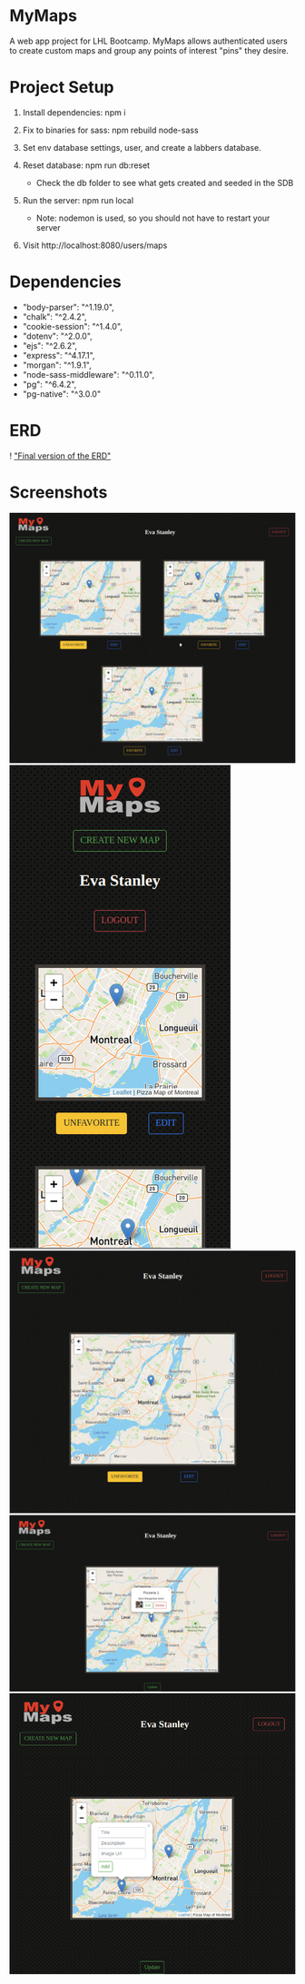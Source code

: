 
# MyMaps

A web app project for LHL Bootcamp. MyMaps allows authenticated users to create custom maps and group any points of interest "pins" they desire.

# Project Setup

1. Install dependencies: npm i

2. Fix to binaries for sass: npm rebuild node-sass 

3. Set env database settings, user, and create  a labbers database. 

4. Reset database: npm run db:reset
    - Check the db folder to see what gets created and seeded in the SDB

4. Run the server: npm run local
    - Note: nodemon is used, so you should not have to restart your server

5. Visit http://localhost:8080/users/maps

# Dependencies

* "body-parser": "^1.19.0",
* "chalk": "^2.4.2",
* "cookie-session": "^1.4.0",
* "dotenv": "^2.0.0",
* "ejs": "^2.6.2",
* "express": "^4.17.1",
* "morgan": "^1.9.1",
* "node-sass-middleware": "^0.11.0",
* "pg": "^6.4.2",
* "pg-native": "^3.0.0"

# ERD
! ["Final version of the ERD"](docs/ERD/ERD_final.png)

# Screenshots

!["Desktop user profil where all the maps are listed and ordered by favorites"](docs/screenshots/desktop_maps.png)
!["Mobile user profil where all the maps are listed and ordered by favorites"](docs/screenshots/mobile_maps.png)
!["View to inspect a map"](docs/screenshots/desktop_view.png)
!["View to edit/delete pins information"](docs/screenshots/desktop_inspect.png)
!["View when editing a pin information"](docs/screenshots/desktop_edit.png)

















